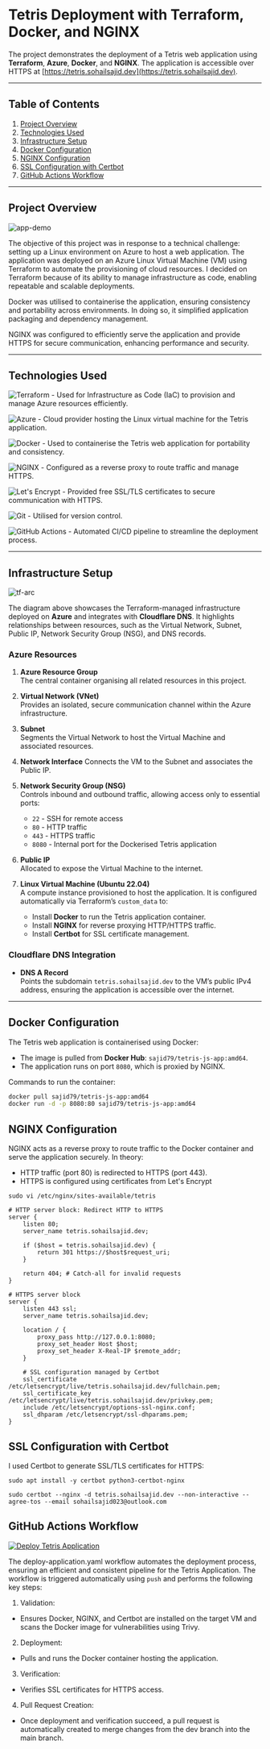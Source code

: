 # Tetris Deployment with Terraform, Docker, and NGINX

The project demonstrates the deployment of a Tetris web application using **Terraform**, **Azure**, **Docker**, and **NGINX**. The application is accessible over HTTPS at [https://tetris.sohailsajid.dev](https://tetris.sohailsajid.dev).

---

## Table of Contents

1. [Project Overview](#project-overview)
2. [Technologies Used](#technologies-used)
3. [Infrastructure Setup](#infrastructure-setup)
4. [Docker Configuration](#docker-configuration)
5. [NGINX Configuration](#nginx-configuration)
6. [SSL Configuration with Certbot](#ssl-configuration-with-certbot)
7. [GitHub Actions Workflow](#github-actions-workflow)

---

## Project Overview

![app-demo](./assets/app-demo.gif)

The objective of this project was in response to a technical challenge: setting up a Linux environment on Azure to host a web application. The application was deployed on an Azure Linux Virtual Machine (VM) using Terraform to automate the provisioning of cloud resources. I decided on Terraform because of its ability to manage infrastructure as code, enabling repeatable and scalable deployments.

Docker was utilised to containerise the application, ensuring consistency and portability across environments. In doing so, it simplified application packaging and dependency management.

NGINX was configured to efficiently serve the application and provide HTTPS for secure communication, enhancing performance and security.

---

## Technologies Used

![Terraform](https://img.shields.io/badge/Terraform-623CE4?style=for-the-badge&logo=terraform&logoColor=white) - Used for Infrastructure as Code (IaC) to provision and manage Azure resources efficiently.

![Azure](https://img.shields.io/badge/Azure-0089D6?style=for-the-badge&logo=microsoft-azure&logoColor=white) - Cloud provider hosting the Linux virtual machine for the Tetris application.

![Docker](https://img.shields.io/badge/Docker-2496ED?style=for-the-badge&logo=docker&logoColor=white) - Used to containerise the Tetris web application for portability and consistency.

![NGINX](https://img.shields.io/badge/NGINX-009639?style=for-the-badge&logo=nginx&logoColor=white) - Configured as a reverse proxy to route traffic and manage HTTPS.

![Let's Encrypt](https://img.shields.io/badge/Let%27s_Encrypt-003A70?style=for-the-badge&logo=letsencrypt&logoColor=white) - Provided free SSL/TLS certificates to secure communication with HTTPS.

![Git](https://img.shields.io/badge/Git-F05032?style=for-the-badge&logo=git&logoColor=white) - Utilised for version control.

![GitHub Actions](https://img.shields.io/badge/GitHub_Actions-2088FF?style=for-the-badge&logo=github-actions&logoColor=white) - Automated CI/CD pipeline to streamline the deployment process.

---

## Infrastructure Setup

![tf-arc](./assets/tf-arc.png)

The diagram above showcases the Terraform-managed infrastructure deployed on **Azure** and integrates with **Cloudflare DNS**. It highlights relationships between resources, such as the Virtual Network, Subnet, Public IP, Network Security Group (NSG), and DNS records.

### **Azure Resources**

1. **Azure Resource Group**  
   The central container organising all related resources in this project.

2. **Virtual Network (VNet)**  
   Provides an isolated, secure communication channel within the Azure infrastructure.

3. **Subnet**  
   Segments the Virtual Network to host the Virtual Machine and associated resources.

4. **Network Interface**
   Connects the VM to the Subnet and associates the Public IP.

5. **Network Security Group (NSG)**  
   Controls inbound and outbound traffic, allowing access only to essential ports:

   - `22` - SSH for remote access
   - `80` - HTTP traffic
   - `443` - HTTPS traffic
   - `8080` - Internal port for the Dockerised Tetris application

6. **Public IP**  
   Allocated to expose the Virtual Machine to the internet.

7. **Linux Virtual Machine (Ubuntu 22.04)**  
   A compute instance provisioned to host the application. It is configured automatically via Terraform’s `custom_data` to:
   - Install **Docker** to run the Tetris application container.
   - Install **NGINX** for reverse proxying HTTP/HTTPS traffic.
   - Install **Certbot** for SSL certificate management.

### **Cloudflare DNS Integration**

- **DNS A Record**  
   Points the subdomain `tetris.sohailsajid.dev` to the VM’s public IPv4 address, ensuring the application is accessible over the internet.

---

## Docker Configuration

The Tetris web application is containerised using Docker:

- The image is pulled from **Docker Hub**: `sajid79/tetris-js-app:amd64`.
- The application runs on port `8080`, which is proxied by NGINX.

Commands to run the container:

```bash
docker pull sajid79/tetris-js-app:amd64
docker run -d -p 8080:80 sajid79/tetris-js-app:amd64
```

## NGINX Configuration

NGINX acts as a reverse proxy to route traffic to the Docker container and serve the application securely. In theory:

- HTTP traffic (port 80) is redirected to HTTPS (port 443).
- HTTPS is configured using certificates from Let's Encrypt

```
sudo vi /etc/nginx/sites-available/tetris
```

```
# HTTP server block: Redirect HTTP to HTTPS
server {
    listen 80;
    server_name tetris.sohailsajid.dev;

    if ($host = tetris.sohailsajid.dev) {
        return 301 https://$host$request_uri;
    }

    return 404; # Catch-all for invalid requests
}

# HTTPS server block
server {
    listen 443 ssl;
    server_name tetris.sohailsajid.dev;

    location / {
        proxy_pass http://127.0.0.1:8080;
        proxy_set_header Host $host;
        proxy_set_header X-Real-IP $remote_addr;
    }

    # SSL configuration managed by Certbot
    ssl_certificate /etc/letsencrypt/live/tetris.sohailsajid.dev/fullchain.pem;
    ssl_certificate_key /etc/letsencrypt/live/tetris.sohailsajid.dev/privkey.pem;
    include /etc/letsencrypt/options-ssl-nginx.conf;
    ssl_dhparam /etc/letsencrypt/ssl-dhparams.pem;
}
```

## SSL Configuration with Certbot

I used Certbot to generate SSL/TLS certificates for HTTPS:

```
sudo apt install -y certbot python3-certbot-nginx
```

```
sudo certbot --nginx -d tetris.sohailsajid.dev --non-interactive --agree-tos --email sohailsajid023@outlook.com
```

## GitHub Actions Workflow

[![Deploy Tetris Application](https://github.com/sohailsajid79/azure-tetris-deployment/actions/workflows/deploy-application.yaml/badge.svg)](https://github.com/sohailsajid79/azure-tetris-deployment/actions/workflows/deploy-application.yaml)

The deploy-application.yaml workflow automates the deployment process, ensuring an efficient and consistent pipeline for the Tetris Application. The workflow is triggered automatically using `push` and performs the following key steps:

1. Validation:

- Ensures Docker, NGINX, and Certbot are installed on the target VM and scans the Docker image for vulnerabilities using Trivy.

2. Deployment:

- Pulls and runs the Docker container hosting the application.

3. Verification:

- Verifies SSL certificates for HTTPS access.

4. Pull Request Creation:

- Once deployment and verification succeed, a pull request is automatically created to merge changes from the dev branch into the main branch.
